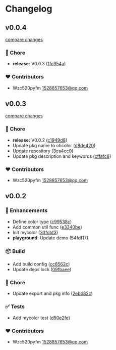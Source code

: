 # Changelog


## v0.0.4

[compare changes](https://github.com/wzc520pyfm/ohcolor/compare/v0.0.3...v0.0.4)

### 🏡 Chore

- **release:** V0.0.3 ([1fc954a](https://github.com/wzc520pyfm/ohcolor/commit/1fc954a))

### ❤️ Contributors

- Wzc520pyfm <1528857653@qq.com>

## v0.0.3

[compare changes](https://github.com/wzc520pyfm/ohcolor/compare/v0.0.2...v0.0.3)

### 🏡 Chore

- **release:** V0.0.2 ([c1949d8](https://github.com/wzc520pyfm/ohcolor/commit/c1949d8))
- Update pkg name to ohcolor ([d8de420](https://github.com/wzc520pyfm/ohcolor/commit/d8de420))
- Update repository ([3ca4cc0](https://github.com/wzc520pyfm/ohcolor/commit/3ca4cc0))
- Update pkg description and keywords ([cffafc8](https://github.com/wzc520pyfm/ohcolor/commit/cffafc8))

### ❤️ Contributors

- Wzc520pyfm <1528857653@qq.com>

## v0.0.2


### 🚀 Enhancements

- Define color type ([c99538c](https://github.com/wzc520pyfm/mycolor/commit/c99538c))
- Add common util func ([e3340be](https://github.com/wzc520pyfm/mycolor/commit/e3340be))
- Init mycolor ([33fcbf3](https://github.com/wzc520pyfm/mycolor/commit/33fcbf3))
- **playground:** Update demo ([54fdf17](https://github.com/wzc520pyfm/mycolor/commit/54fdf17))

### 📦 Build

- Add build config ([cc8562c](https://github.com/wzc520pyfm/mycolor/commit/cc8562c))
- Update deps lock ([09fbaee](https://github.com/wzc520pyfm/mycolor/commit/09fbaee))

### 🏡 Chore

- Update export and pkg info ([2ebb82c](https://github.com/wzc520pyfm/mycolor/commit/2ebb82c))

### ✅ Tests

- Add mycolor test ([d50e2fe](https://github.com/wzc520pyfm/mycolor/commit/d50e2fe))

### ❤️ Contributors

- Wzc520pyfm <1528857653@qq.com>

